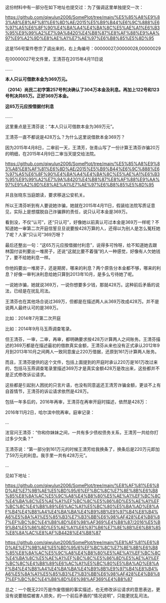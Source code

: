 这份材料中有一部分在如下地址也提交过：为了强调这里单独提交一次：

https://github.com/qiwulun2006/SomePlot/tree/main/%E5%85%A8%E9%83%A8%E8%AF%81%E6%8D%AE/2015%E5%B9%B44%E6%9C%888%E6%97%A5%E6%8F%90%E4%BA%A4%E4%BA%8C%E5%AE%A1%E6%B3%95%E9%99%A2%E7%9A%8420%E4%B8%87%E8%AF%88%E9%AA%97%E9%A2%9D%E8%AE%A1%E7%AE%97%E6%B8%85%E5%8D%95


这是156号案件卷宗了调出来的，右上角编号：00000027,00000028,00000029

在00000027号文件里，王清芬在2015年4月11日说

......

**本人只认可借款本金为369万元。**

**（2014）尚民二初字第257号判决确认了304万本金及利息。再加上122号和123号判决共65万。正好369万本金。**

**这65万元应按借据付利息**

......



这里重点是王清芬说：“本人只认可借款本金为369万元”。

王清芬一直不都说是428万么？为什么这里说借款本金369万？

因为2015年4月8日，二审前一天，王清芳，张青山写了一份计算王清芬诈骗20万的明细，在2015年4月9日二审当天提交给法院。

https://github.com/qiwulun2006/SomePlot/tree/main/%E5%85%A8%E9%83%A8%E8%AF%81%E6%8D%AE/2015%E5%B9%B44%E6%9C%888%E6%97%A5%E6%8F%90%E4%BA%A4%E4%BA%8C%E5%AE%A1%E6%B3%95%E9%99%A2%E7%9A%8420%E4%B8%87%E8%AF%88%E9%AA%97%E9%A2%9D%E8%AE%A1%E7%AE%97%E6%B8%85%E5%8D%95

并且张晓东当庭朗读，要求移送公安机关。

所以王清芬听到有人要说她诈骗，她就在2015年4月11日，假装给法院写质证意见，实际上是想摆脱自己诈骗罪的责任，说只认可本金是369万。

看到没，不仅“认可”，还“只认可”，好像她以前真认可过本金是369万一样呢？不知道她一审第二次开庭信誓旦旦说要按428万算的人，还得以为别人是怎么冤枉她了呢？人家“只认可”369万呀？

最后还整出一句：“这65万元应按借据付利息”，说得多可怜呀，给不知道她去跟林国付谈判要出一堆房子，还说“这就比要不着强”的人一种感觉，好像有人欠她钱了，要不给她利息一样。

你他妈要出一堆房子，还是期房，哪来的利息？两个原告分本金都不够，哪来的利息？好像一审判决利息给她只算到2013年10月，是多么亏待她了呢。

一说她诈骗，她就说369万，一说你想要多少钱，那就428万。这种前后矛盾的说法，已经是在扰乱司法。

王清芬也在其他场合说过369万，但都是在描述两人从369万改成428万。并不是说两人最终认可的是369万。

比如：2014年7月第二次开庭

比如：2014年9月马玉燕调查笔录。

但王清芬，一审，二审，再审，都明确要求按428万计算两人之间账务。王清芬描述的369万都是在描述最初的借款真实金额，王清芬从来也没有正式承认2012年9月到2013年10月之间两人一致同意废止220万借据，还原到161万计算两人账务。

而且，王清芬提供的这个文件，包括上面提到的开庭时承认220万是161万改过来的，包括马玉燕调查笔录里描述369万才是真实金额428万是改出来，这些都并不是正式修改诉讼请求。

这些都是引起别人困扰的只言片语，也没有同意返还王清芳诈骗金额，更谈不上有自首情节，王清芬的诉讼请求依然是428万。

包括一年多后的，2016年再审，王清芬在再审开庭时描述，依然是428万：

2016年11月2日，哈尔滨中院再审。庭审记录：

...

法官问王清芬：“你和你妹妹之间，一共有多少债权债务关系，王清芳一共给你打过多少欠条？”

王清芬说：“第一部分到161万元的时候王清芳给我换条了，换条后是220万元即加了59万元的利息。我手里一共有428万元”。

...


见如下地址：

https://github.com/qiwulun2006/SomePlot/tree/main/%E8%AF%81%E6%8D%AE%E7%9B%AE%E5%BD%95/6%EF%BC%8C%E7%8E%8B%E6%B8%85%E8%8A%AC%E5%9C%A8%E4%B8%80%E5%AE%A1%EF%BC%8C%E4%BA%8C%E5%AE%A1%EF%BC%8C%E5%86%8D%E5%AE%A1%EF%BC%8C%E4%B8%89%E6%AC%A1%E5%BC%80%E5%BA%AD%E8%AF%B4%E4%B8%A4%E4%BA%BA%E4%B9%8B%E9%97%B4%E8%B4%A6%E5%8A%A1%E5%85%B3%E7%B3%BB%E6%98%AF428%E4%B8%87%EF%BC%8C%E4%B8%8D%E6%98%AF369%E4%B8%87/2016%E5%B9%B4%E5%86%8D%E5%AE%A1%E6%97%B6%E7%8E%8B%E6%B8%85%E8%8A%AC%E8%AF%B4428%E4%B8%87

https://github.com/qiwulun2006/SomePlot/tree/main/%E8%AF%81%E6%8D%AE%E7%9B%AE%E5%BD%95/6%EF%BC%8C%E7%8E%8B%E6%B8%85%E8%8A%AC%E5%9C%A8%E4%B8%80%E5%AE%A1%EF%BC%8C%E4%BA%8C%E5%AE%A1%EF%BC%8C%E5%86%8D%E5%AE%A1%EF%BC%8C%E4%B8%89%E6%AC%A1%E5%BC%80%E5%BA%AD%E8%AF%B4%E4%B8%A4%E4%BA%BA%E4%B9%8B%E9%97%B4%E8%B4%A6%E5%8A%A1%E5%85%B3%E7%B3%BB%E6%98%AF428%E4%B8%87%EF%BC%8C%E4%B8%8D%E6%98%AF369%E4%B8%87

总之：一个既无220万是作废借据的事实描述，也无修改诉讼请求的意思表达，更没有说要赔偿被害人损失，的一个前后矛盾的“情况说明”，只能更扰乱司法。

